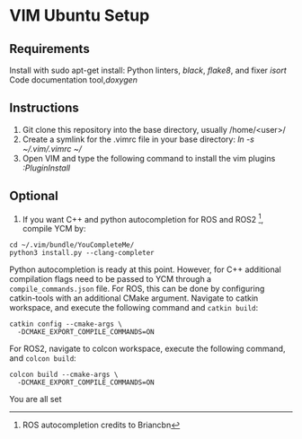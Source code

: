 # VIM Ubuntu Setup
## Requirements
Install with sudo apt-get install:
Python linters, *black*, *flake8*, and fixer *isort* <br />
Code documentation tool,*doxygen* <br />

## Instructions
1) Git clone this repository into the base directory, usually /home/&lt;user&gt;/ <br />
2) Create a symlink for the .vimrc file in your base directory: *ln -s ~/.vim/.vimrc ~/* <br />
3) Open VIM and type the following command to install the vim plugins *:PluginInstall* <br />

## Optional
1) If you want C++ and python autocompletion for ROS and ROS2 [^1], compile YCM by: <br />

```
cd ~/.vim/bundle/YouCompleteMe/
python3 install.py --clang-completer
```
Python autocompletion is ready at this point. However, for C++ additional compilation flags need to be passed to YCM through a `compile_commands.json` file. For ROS, this can be done by configuring catkin-tools  with an additional CMake argument. Navigate to catkin workspace, and execute the following command and `catkin build`: <br />

```
catkin config --cmake-args \
  -DCMAKE_EXPORT_COMPILE_COMMANDS=ON
```
For ROS2, navigate to colcon workspace, execute the following command, and `colcon build`:<br />

```
colcon build --cmake-args \
  -DCMAKE_EXPORT_COMPILE_COMMANDS=ON
```

You are all set <br />


[^1]: ROS autocompletion credits to Briancbn 
